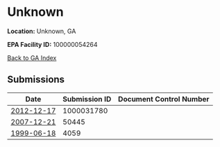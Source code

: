 # Unknown

**Location:** Unknown, GA

**EPA Facility ID:** 100000054264

[Back to GA Index](../../index.md)

## Submissions

| Date | Submission ID | Document Control Number |
|------|--------------|-------------------------|
| [2012-12-17](submissions/1000031780.md) | 1000031780 |  |
| [2007-12-21](submissions/50445.md) | 50445 |  |
| [1999-06-18](submissions/4059.md) | 4059 |  |
